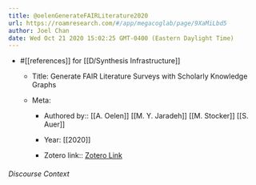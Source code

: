 ```yaml
---
title: @oelenGenerateFAIRLiterature2020
url: https://roamresearch.com/#/app/megacoglab/page/9XaMiLbd5
author: Joel Chan
date: Wed Oct 21 2020 15:02:25 GMT-0400 (Eastern Daylight Time)
---
```


- #[[references]] for [[D/Synthesis Infrastructure]]

    - Title: Generate FAIR Literature Surveys with Scholarly Knowledge Graphs

    - Meta:

        - Authored by:: [[A. Oelen]] [[M. Y. Jaradeh]] [[M. Stocker]] [[S. Auer]]

        - Year: [[2020]]

        - Zotero link:: [Zotero Link](zotero://select/items/7_2S62L2QG)

###### Discourse Context


